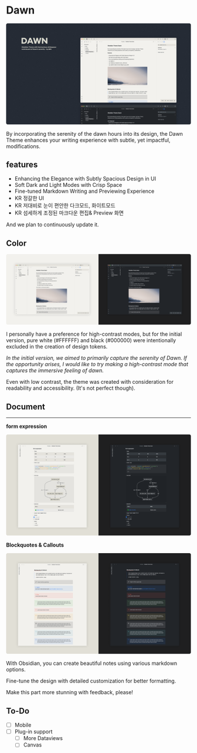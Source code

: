# Dawn

![image](./screenshot.png)

By incorporating the serenity of the dawn hours into its design, the Dawn Theme enhances your writing experience with subtle, yet impactful, modifications.

## features

- Enhancing the Elegance with Subtly Spacious Design in UI
- Soft Dark and Light Modes with Crisp Space
- Fine-tuned Markdown Writing and Previewing Experience
- KR 정갈한 UI
- KR 저대비로 눈이 편안한 다크모드, 화이트모드
- KR 섬세하게 조정된 마크다운 편집& Preview 화면

And we plan to continuously update it.

## Color

![image](./assets//00-mode.png)

I personally have a preference for high-contrast modes, but for the initial version, pure white (#FFFFFF) and black (#000000) were intentionally excluded in the creation of design tokens.

_In the initial version, we aimed to primarily capture the serenity of Dawn. If the opportunity arises, I would like to try making a high-contrast mode that captures the immersive feeling of dawn._

Even with low contrast, the theme was created with consideration for readability and accessibility. (It's not perfect though).

## Document

---

**form expression**

![image](./assets/01-document.png)

**Blockquotes & Callouts**

![image](./assets/02-document.png)

With Obsidian, you can create beautiful notes using various markdown options.

Fine-tune the design with detailed customization for better formatting.

Make this part more stunning with feedback, please!

## To-Do

- [ ] Mobile
- [ ] Plug-in support
  - [ ] More Dataviews
  - [ ] Canvas

